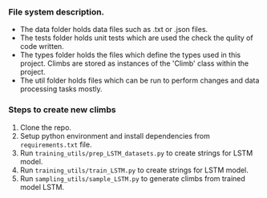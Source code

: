### File system description.

* The data folder holds data files such as .txt or .json files.
* The tests folder holds unit tests which are used the check the qulity of code written.
* The types folder holds the files which define the types used in this project. Climbs are stored as instances of the 'Climb' class within the project.
* The util folder holds files which can be run to perform changes and data processing tasks mostly.

### Steps to create new climbs

1. Clone the repo.
2. Setup python environment and install dependencies from `requirements.txt` file.
3. Run `training_utils/prep_LSTM_datasets.py` to create strings for LSTM model.
3. Run `training_utils/train_LSTM.py` to create strings for LSTM model.
4. Run `sampling_utils/sample_LSTM.py` to generate climbs from trained model LSTM.
